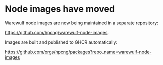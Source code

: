 # Node images have moved

Warewulf node images are now being maintained in a separate repository:

https://github.com/hpcng/warewulf-node-images.

Images are built and published to GHCR automatically:

https://github.com/orgs/hpcng/packages?repo_name=warewulf-node-images
